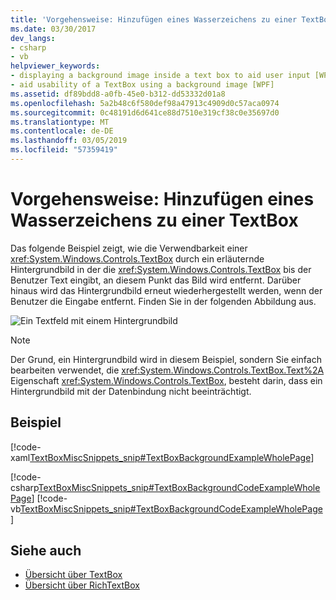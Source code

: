 ```yaml
---
title: 'Vorgehensweise: Hinzufügen eines Wasserzeichens zu einer TextBox'
ms.date: 03/30/2017
dev_langs:
- csharp
- vb
helpviewer_keywords:
- displaying a background image inside a text box to aid user input [WPF]
- aid usability of a TextBox using a background image [WPF]
ms.assetid: df89bdd8-a0fb-45e0-b312-dd53332d01a8
ms.openlocfilehash: 5a2b48c6f580def98a47913c4909d0c57aca0974
ms.sourcegitcommit: 0c48191d6d641ce88d7510e319cf38c0e35697d0
ms.translationtype: MT
ms.contentlocale: de-DE
ms.lasthandoff: 03/05/2019
ms.locfileid: "57359419"
---
```

# <a name="how-to-add-a-watermark-to-a-textbox"></a>Vorgehensweise: Hinzufügen eines Wasserzeichens zu einer TextBox
Das folgende Beispiel zeigt, wie die Verwendbarkeit einer <xref:System.Windows.Controls.TextBox> durch ein erläuternde Hintergrundbild in der die <xref:System.Windows.Controls.TextBox> bis der Benutzer Text eingibt, an diesem Punkt das Bild wird entfernt. Darüber hinaus wird das Hintergrundbild erneut wiederhergestellt werden, wenn der Benutzer die Eingabe entfernt. Finden Sie in der folgenden Abbildung aus.  
  
 ![Ein Textfeld mit einem Hintergrundbild](./media/editing-textbox-using-background-image.png "Editing_TextBox_using_background_image")  
  
> [!NOTE]
>  Der Grund, ein Hintergrundbild wird in diesem Beispiel, sondern Sie einfach bearbeiten verwendet, die <xref:System.Windows.Controls.TextBox.Text%2A> Eigenschaft <xref:System.Windows.Controls.TextBox>, besteht darin, dass ein Hintergrundbild mit der Datenbindung nicht beeinträchtigt.  
  
## <a name="example"></a>Beispiel  
 [!code-xaml[TextBoxMiscSnippets_snip#TextBoxBackgroundExampleWholePage](~/samples/snippets/csharp/VS_Snippets_Wpf/TextBoxMiscSnippets_snip/csharp/textbox_with_background_image.xaml#textboxbackgroundexamplewholepage)]  
  
 [!code-csharp[TextBoxMiscSnippets_snip#TextBoxBackgroundCodeExampleWholePage](~/samples/snippets/csharp/VS_Snippets_Wpf/TextBoxMiscSnippets_snip/csharp/textbox_with_background_image.xaml.cs#textboxbackgroundcodeexamplewholepage)]
 [!code-vb[TextBoxMiscSnippets_snip#TextBoxBackgroundCodeExampleWholePage](~/samples/snippets/visualbasic/VS_Snippets_Wpf/TextBoxMiscSnippets_snip/visualbasic/textbox_with_background_image.xaml.vb#textboxbackgroundcodeexamplewholepage)]  
  
## <a name="see-also"></a>Siehe auch
- [Übersicht über TextBox](textbox-overview.md)
- [Übersicht über RichTextBox](richtextbox-overview.md)
